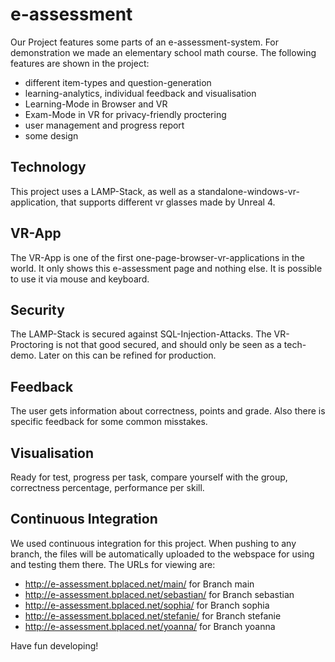 # e-assessment
Our Project features some parts of an e-assessment-system. For demonstration we made an elementary school math course. The following features are shown in the project:

* different item-types and question-generation
* learning-analytics, individual feedback and visualisation
* Learning-Mode in Browser and VR
* Exam-Mode in VR for privacy-friendly proctering
* user management and progress report
* some design

## Technology

This project uses a LAMP-Stack, as well as a standalone-windows-vr-application, that supports different vr glasses made by Unreal 4.

## VR-App

The VR-App is one of the first one-page-browser-vr-applications in the world. It only shows this e-assessment page and nothing else. It is possible to use it via mouse and keyboard.

## Security

The LAMP-Stack is secured against SQL-Injection-Attacks. The VR-Proctoring is not that good secured, and should only be seen as a tech-demo. Later on this can be refined for production.

## Feedback

The user gets information about correctness, points and grade. Also there is specific feedback for some common misstakes.

## Visualisation

Ready for test, progress per task, compare yourself with the group, correctness percentage, performance per skill.

## Continuous Integration

We used continuous integration for this project. When pushing to any branch, the files will be automatically uploaded to the webspace for using and testing them there. The URLs for viewing are:

  * http://e-assessment.bplaced.net/main/ for Branch main
  * http://e-assessment.bplaced.net/sebastian/ for Branch sebastian
  * http://e-assessment.bplaced.net/sophia/ for Branch sophia
  * http://e-assessment.bplaced.net/stefanie/ for Branch stefanie
  * http://e-assessment.bplaced.net/yoanna/ for Branch yoanna

Have fun developing!

